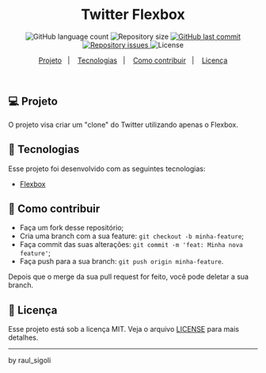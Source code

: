 <h1 align="center">
  Twitter Flexbox
</h1>

<p align="center">
  <img alt="GitHub language count" src="https://img.shields.io/github/languages/count/DanAraujjo/rocketseat-twitter-flexbox">

  <img alt="Repository size" src="https://img.shields.io/github/repo-size/DanAraujjo/rocketseat-twitter-flexbox">
  
  <a href="https://github.com/DanAraujjo/rocketseat-twitter-flexbox/commits/master">
    <img alt="GitHub last commit" src="https://img.shields.io/github/last-commit/DanAraujjo/rocketseat-twitter-flexbox">
  </a>

  <a href="https://github.com/DanAraujjo/rocketseat-twitter-flexbox/issues">
    <img alt="Repository issues" src="https://img.shields.io/github/issues/DanAraujjo/rocketseat-twitter-flexbox">
  </a>

  <img alt="License" src="https://img.shields.io/badge/license-MIT-brightgreen">
</p>

<p align="center">
  <a href="#-projeto">Projeto</a>&nbsp;&nbsp;&nbsp;|&nbsp;&nbsp;&nbsp;
<a href="#rocket-tecnologias">Tecnologias</a>&nbsp;&nbsp;&nbsp;|&nbsp;&nbsp;&nbsp;
  <a href="#-como-contribuir">Como contribuir</a>&nbsp;&nbsp;&nbsp;|&nbsp;&nbsp;&nbsp;
  <a href="#memo-licença">Licença</a>
</p>

<br>



## 💻 Projeto

O projeto visa criar um "clone" do Twitter utilizando apenas o Flexbox.

## :rocket: Tecnologias

Esse projeto foi desenvolvido com as seguintes tecnologias:

- [Flexbox](https://origamid.com/projetos/flexbox-guia-completo/)

## 🤔 Como contribuir

- Faça um fork desse repositório;
- Cria uma branch com a sua feature: `git checkout -b minha-feature`;
- Faça commit das suas alterações: `git commit -m 'feat: Minha nova feature'`;
- Faça push para a sua branch: `git push origin minha-feature`.

Depois que o merge da sua pull request for feito, você pode deletar a sua branch.

## :memo: Licença

Esse projeto está sob a licença MIT. Veja o arquivo [LICENSE](LICENSE.md) para mais detalhes.

---
by raul_sigoli
